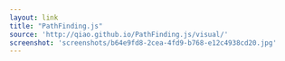 ```yaml
---
layout: link
title: "PathFinding.js"
source: 'http://qiao.github.io/PathFinding.js/visual/'
screenshot: 'screenshots/b64e9fd8-2cea-4fd9-b768-e12c4938cd20.jpg'
---
```


